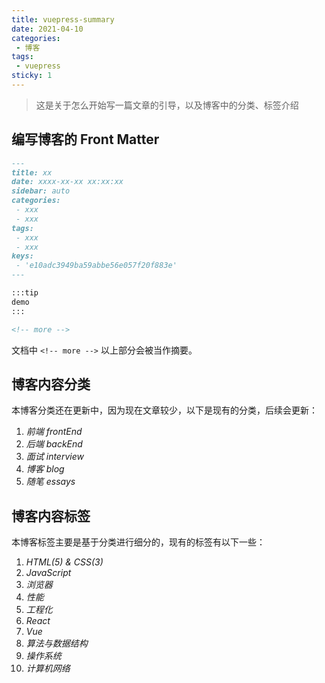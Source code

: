```yaml
---
title: vuepress-summary
date: 2021-04-10
categories:
 - 博客
tags:
 - vuepress
sticky: 1
---
```


<!-- more -->


> 这是关于怎么开始写一篇文章的引导，以及博客中的分类、标签介绍

## 编写博客的 Front Matter

```markdown
---
title: xx
date: xxxx-xx-xx xx:xx:xx
sidebar: auto
categories:
 - xxx
 - xxx
tags:
 - xxx
 - xxx
keys:
 - 'e10adc3949ba59abbe56e057f20f883e'
---

:::tip
demo
:::

<!-- more -->
```

文档中 `<!-- more -->` 以上部分会被当作摘要。



## 博客内容分类

本博客分类还在更新中，因为现在文章较少，以下是现有的分类，后续会更新：

1.  *前端  frontEnd*
2.  *后端  backEnd*
3.  *面试  interview*
4.  *博客  blog*
5.  *随笔  essays*



## 博客内容标签

本博客标签主要是基于分类进行细分的，现有的标签有以下一些：

1.  *HTML(5) & CSS(3)*
3.  *JavaScript*
4.  *浏览器*
5.  *性能*
6.  *工程化*
7.  *React*
8.  *Vue*
9.  *算法与数据结构*
10.  *操作系统*
11.  *计算机网络*

